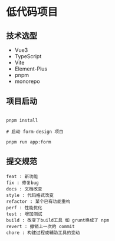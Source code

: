 # 低代码项目

## 技术选型

- Vue3
- TypeScript
- Vite
- Element-Plus
- pnpm
- monorepo

## 项目启动

```shell

pnpm install

# 启动 form-design 项目

pnpm run app:form

```

## 提交规范

```
feat : 新功能
fix : 修复bug
docs : 文档改变
style : 代码格式改变
refactor : 某个已有功能重构
perf : 性能优化
test : 增加测试
build : 改变了build工具 如 grunt换成了 npm
revert : 撤销上一次的 commit
chore : 构建过程或辅助工具的变动
```